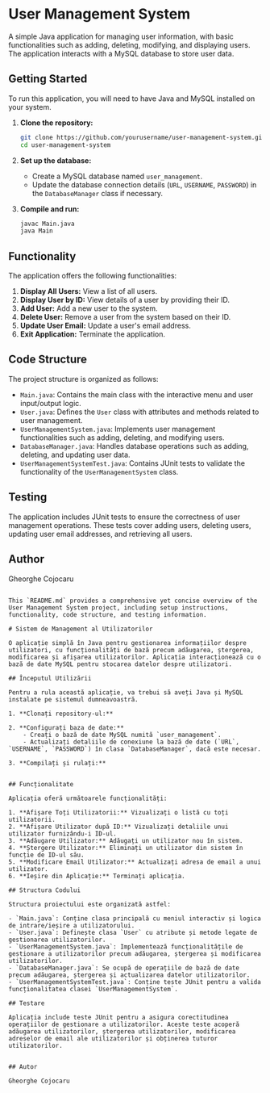 # User Management System

A simple Java application for managing user information, with basic functionalities such as adding, deleting, modifying, and displaying users. The application interacts with a MySQL database to store user data.

## Getting Started

To run this application, you will need to have Java and MySQL installed on your system.

1. **Clone the repository:**
   ```sh
   git clone https://github.com/yourusername/user-management-system.git
   cd user-management-system
   ```

2. **Set up the database:**
    - Create a MySQL database named `user_management`.
    - Update the database connection details (`URL`, `USERNAME`, `PASSWORD`) in the `DatabaseManager` class if necessary.

3. **Compile and run:**
   ```sh
   javac Main.java
   java Main
   ```

## Functionality

The application offers the following functionalities:

1. **Display All Users:** View a list of all users.
2. **Display User by ID:** View details of a user by providing their ID.
3. **Add User:** Add a new user to the system.
4. **Delete User:** Remove a user from the system based on their ID.
5. **Update User Email:** Update a user's email address.
6. **Exit Application:** Terminate the application.

## Code Structure

The project structure is organized as follows:

- `Main.java`: Contains the main class with the interactive menu and user input/output logic.
- `User.java`: Defines the `User` class with attributes and methods related to user management.
- `UserManagementSystem.java`: Implements user management functionalities such as adding, deleting, and modifying users.
- `DatabaseManager.java`: Handles database operations such as adding, deleting, and updating user data.
- `UserManagementSystemTest.java`: Contains JUnit tests to validate the functionality of the `UserManagementSystem` class.

## Testing

The application includes JUnit tests to ensure the correctness of user management operations. These tests cover adding users, deleting users, updating user email addresses, and retrieving all users.

## Author

Gheorghe Cojocaru
```

This `README.md` provides a comprehensive yet concise overview of the User Management System project, including setup instructions, functionality, code structure, and testing information.

# Sistem de Management al Utilizatorilor

O aplicație simplă în Java pentru gestionarea informațiilor despre utilizatori, cu funcționalități de bază precum adăugarea, ștergerea, modificarea și afișarea utilizatorilor. Aplicația interacționează cu o bază de date MySQL pentru stocarea datelor despre utilizatori.

## Începutul Utilizării

Pentru a rula această aplicație, va trebui să aveți Java și MySQL instalate pe sistemul dumneavoastră.

1. **Clonați repository-ul:**

2. **Configurați baza de date:**
    - Creați o bază de date MySQL numită `user_management`.
    - Actualizați detaliile de conexiune la bază de date (`URL`, `USERNAME`, `PASSWORD`) în clasa `DatabaseManager`, dacă este necesar.

3. **Compilați și rulați:**


## Funcționalitate

Aplicația oferă următoarele funcționalități:

1. **Afișare Toți Utilizatorii:** Vizualizați o listă cu toți utilizatorii.
2. **Afișare Utilizator după ID:** Vizualizați detaliile unui utilizator furnizându-i ID-ul.
3. **Adăugare Utilizator:** Adăugați un utilizator nou în sistem.
4. **Ștergere Utilizator:** Eliminați un utilizator din sistem în funcție de ID-ul său.
5. **Modificare Email Utilizator:** Actualizați adresa de email a unui utilizator.
6. **Ieșire din Aplicație:** Terminați aplicația.

## Structura Codului

Structura proiectului este organizată astfel:

- `Main.java`: Conține clasa principală cu meniul interactiv și logica de intrare/ieșire a utilizatorului.
- `User.java`: Definește clasa `User` cu atribute și metode legate de gestionarea utilizatorilor.
- `UserManagementSystem.java`: Implementează funcționalitățile de gestionare a utilizatorilor precum adăugarea, ștergerea și modificarea utilizatorilor.
- `DatabaseManager.java`: Se ocupă de operațiile de bază de date precum adăugarea, ștergerea și actualizarea datelor utilizatorilor.
- `UserManagementSystemTest.java`: Conține teste JUnit pentru a valida funcționalitatea clasei `UserManagementSystem`.

## Testare

Aplicația include teste JUnit pentru a asigura corectitudinea operațiilor de gestionare a utilizatorilor. Aceste teste acoperă adăugarea utilizatorilor, ștergerea utilizatorilor, modificarea adreselor de email ale utilizatorilor și obținerea tuturor utilizatorilor.


## Autor

Gheorghe Cojocaru

